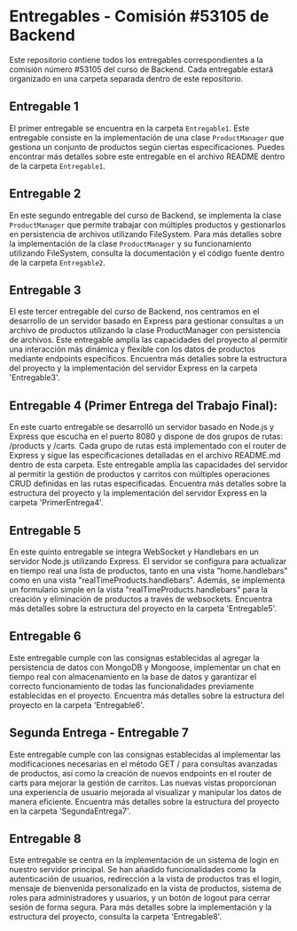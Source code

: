 # Entregables - Comisión #53105 de Backend

Este repositorio contiene todos los entregables correspondientes a la comisión número #53105 del curso de Backend. Cada entregable estará organizado en una carpeta separada dentro de este repositorio.

## Entregable 1

El primer entregable se encuentra en la carpeta `Entregable1`. Este entregable consiste en la implementación de una clase `ProductManager` que gestiona un conjunto de productos según ciertas especificaciones. Puedes encontrar más detalles sobre este entregable en el archivo README dentro de la carpeta `Entregable1`.


## Entregable 2

En este segundo entregable del curso de Backend, se implementa la clase `ProductManager` que permite trabajar con múltiples productos y gestionarlos en persistencia de archivos utilizando FileSystem. Para más detalles sobre la implementación de la clase `ProductManager` y su funcionamiento utilizando FileSystem, consulta la documentación y el código fuente dentro de la carpeta `Entregable2`.


## Entregable 3

El este tercer entregable del curso de Backend, nos centramos en el desarrollo de un servidor basado en Express para gestionar consultas a un archivo de productos utilizando la clase ProductManager con persistencia de archivos. Este entregable amplía las capacidades del proyecto al permitir una interacción más dinámica y flexible con los datos de productos mediante endpoints específicos. Encuentra más detalles sobre la estructura del proyecto y la implementación del servidor Express en la carpeta 'Entregable3'.


## Entregable 4 (Primer Entrega del Trabajo Final):
 En este cuarto entregable se desarrolló un servidor basado en Node.js y Express que escucha en el puerto 8080 y dispone de dos grupos de rutas: /products y /carts. Cada grupo de rutas está implementado con el router de Express y sigue las especificaciones detalladas en el archivo README.md dentro de esta carpeta. Este entregable amplía las capacidades del servidor al permitir la gestión de productos y carritos con múltiples operaciones CRUD definidas en las rutas especificadas. 
 Encuentra más detalles sobre la estructura del proyecto y la implementación del servidor Express en la carpeta 'PrimerEntrega4'.

## Entregable 5 
En este quinto entregable se integra WebSocket y Handlebars en un servidor Node.js utilizando Express. El servidor se configura para actualizar en tiempo real una lista de productos, tanto en una vista "home.handlebars" como en una vista "realTimeProducts.handlebars". Además, se implementa un formulario simple en la vista "realTimeProducts.handlebars" para la creación y eliminación de productos a través de websockets.  Encuentra más detalles sobre la estructura del proyecto en la carpeta 'Entregable5'.

## Entregable 6
Este entregable cumple con las consignas establecidas al agregar la persistencia de datos con MongoDB y Mongoose, implementar un chat en tiempo real con almacenamiento en la base de datos y garantizar el correcto funcionamiento de todas las funcionalidades previamente establecidas en el proyecto.
Encuentra más detalles sobre la estructura del proyecto en la carpeta 'Entregable6'.

## Segunda Entrega - Entregable 7
Este entregable cumple con las consignas establecidas al implementar las modificaciones necesarias en el método GET / para consultas avanzadas de productos, así como la creación de nuevos endpoints en el router de carts para mejorar la gestión de carritos. Las nuevas vistas proporcionan una experiencia de usuario mejorada al visualizar y manipular los datos de manera eficiente.
Encuentra más detalles sobre la estructura del proyecto en la carpeta 'SegundaEntrega7'.

## Entregable 8
Este entregable se centra en la implementación de un sistema de login en nuestro servidor principal. Se han añadido funcionalidades como la autenticación de usuarios, redirección a la vista de productos tras el login, mensaje de bienvenida personalizado en la vista de productos, sistema de roles para administradores y usuarios, y un botón de logout para cerrar sesión de forma segura.
Para más detalles sobre la implementación y la estructura del proyecto, consulta la carpeta 'Entregable8'.
